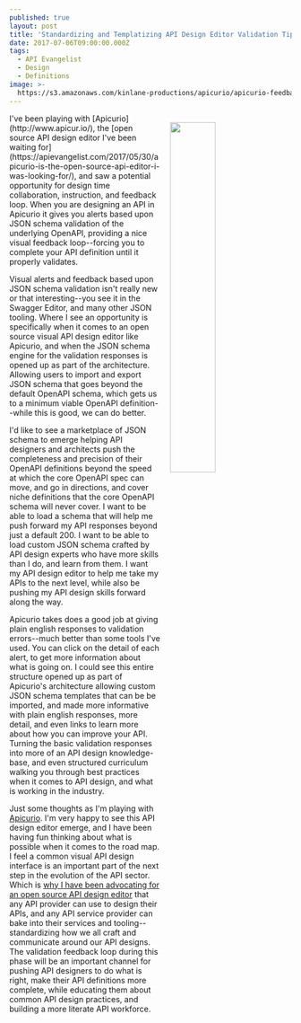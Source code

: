 ```yaml
---
published: true
layout: post
title: 'Standardizing and Templatizing API Design Editor Validation Tips'
date: 2017-07-06T09:00:00.000Z
tags:
  - API Evangelist
  - Design
  - Definitions
image: >-
  https://s3.amazonaws.com/kinlane-productions/apicurio/apicurio-feedback-loop.png
---
```

<p><a href="http://www.apicur.io/"><img src="https://s3.amazonaws.com/kinlane-productions/apicurio/apicurio-feedback-loop.png" align="right" width="40%" style="padding: 15px;" /></a></p>I've been playing with [Apicurio](http://www.apicur.io/), the [open source API design editor I've been waiting for](https://apievangelist.com/2017/05/30/apicurio-is-the-open-source-api-editor-i-was-looking-for/), and saw a potential opportunity for design time collaboration, instruction, and feedback loop. When you are designing an API in Apicurio it gives you alerts based upon JSON schema validation of the underlying OpenAPI, providing a nice visual feedback loop--forcing you to complete your API definition until it properly validates.

Visual alerts and feedback based upon JSON schema validation isn't really new or that interesting--you see it in the Swagger Editor, and many other JSON tooling. Where I see an opportunity is specifically when it comes to an open source visual API design editor like Apicurio, and when the JSON schema engine for the validation responses is opened up as part of the architecture. Allowing users to import and export JSON schema that goes beyond the default OpenAPI schema, which gets us to a minimum viable OpenAPI definition--while this is good, we can do better.

I'd like to see a marketplace of JSON schema to emerge helping API designers and architects push the completeness and precision of their OpenAPI definitions beyond the speed at which the core OpenAPI spec can move, and go in directions, and cover niche definitions that the core OpenAPI schema will never cover. I want to be able to load a schema that will help me push forward my API responses beyond just a default 200. I want to be able to load custom JSON schema crafted by API design experts who have more skills than I do, and learn from them. I want my API design editor to help me take my APIs to the next level, while also be pushing my API design skills forward along the way.

Apicurio takes does a good job at giving plain english responses to validation errors--much better than some tools I've used. You can click on the detail of each alert, to get more information about what is going on. I could see this entire structure opened up as part of Apicurio's architecture allowing custom JSON schema templates that can be be imported, and made more informative with plain english responses, more detail, and even links to learn more about how you can improve your API. Turning the basic validation responses into more of an API design knowledge-base, and even structured curriculum walking you through best practices when it comes to API design, and what is working in the industry.

Just some thoughts as I'm playing with [Apicurio](http://www.apicur.io/). I'm very happy to see this API design editor emerge, and I have been having fun thinking about what is possible when it comes to the road map. I feel a common visual API design interface is an important part of the next step in the evolution of the API sector. Which is [why I have been advocating for an open source API design editor](http://apievangelist.com/2015/08/13/a-common-open-source-api-design-editor-is-needed-for-api-service-providers/) that any API provider can use to design their APIs, and any API service provider can bake into their services and tooling--standardizing how we all craft and communicate around our API designs. The validation feedback loop during this phase will be an important channel for pushing API designers to do what is right, make their API definitions more complete, while educating them about common API design practices, and building a more literate API workforce.
